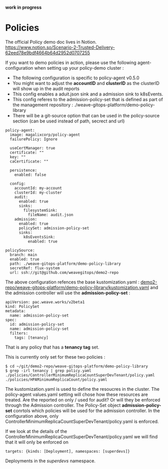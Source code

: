**work in progress**

# Policies
The official Policy demo doc lives in Notion. 
https://www.notion.so/Scenario-2-Trusted-Delivery-62eed78e9bdf4664b64d2952d0707255

If you want to demo policies in action, please use the following agent-configuration when setting up your policy-demo cluster :
- The following configuration is specific to policy-agent v0.5.0
- You might want to adjust the **accountID** and **clusterID** as the clusterID will show up in the audit reports
- This config enables a aduit.json sink and a admission sink to k8sEvents.
- This config referes to the admission-policy-set that is defined as part of the management repository : ./weave-gitops-platform/demo-policy-library
- There will be a git-source option that can be used in the policy-source section (can be used instead of path, secrect and url)
```
policy-agent:
  image: magalixcorp/policy-agent
  failurePolicy: Ignore

  useCertManager: true
  certificate: ""
  key: ""
  caCertificate: ""

  persistence:
    enabled: false

  config:
    accountId: my-account
    clusterId: my-cluster
    audit:
      enabled: true
      sinks:
        filesystemSink:
          fileName: audit.json
    admission:
      enabled: true
      policySet: admission-policy-set
      sinks:
        k8sEventsSink:
          enabled: true

policySource:
  branch: main
  enabled: true
  path: ./weave-gitops-platform/demo-policy-library
  secretRef: flux-system
  url: ssh://git@github.com/weavegitops/demo2-repo
```

The above configuration refences the base kustomization.yaml : 
[demo2-repo/weave-gitops-platform/demo-policy-library/kustomization.yaml](https://github.com/weavegitops/demo2-repo/blob/main/weave-gitops-platform/demo-policy-library/kustomization.yaml)
and the admission controller will use the **admission-policy-set** :
```
apiVersion: pac.weave.works/v2beta1
kind: PolicySet
metadata:
  name: admission-policy-set
spec:
  id: admission-policy-set
  name: admission-policy-set
  filters:
    tags: [tenancy]
```
That is any policy that has a **tenancy tag** set.

This is currently only set for these two policies : 
```
$ cd ~/git/demo2-repo/weave-gitops-platform/demo-policy-library
$ grep -irl tenancy | grep policy.yaml
./policies/ControllerMinimumReplicaCountSuperDevTenant/policy.yaml
./policies/HPAMinimumReplicaCount/policy.yaml
```

The kustomization.yaml is used to define the resoucres in the cluster. The policy-agent values.yaml setting will chose how these resources are treated. Are the reported on only / used for audit? Or will they be enforced through the Admission controller. The Policy-Set object **admission-policy-set** conrtols which policies will be used for the admission controller. In the configuration above, only ControllerMinimumReplicaCountSuperDevTenant/policy.yaml is enforced.

If we look at the details of the ControllerMinimumReplicaCountSuperDevTenant/policy.yaml we will find that it will only be enforced on 
```
targets: {kinds: [Deployment], namespaces: [superdevs]}
```
Deployments in the *superdevs* namespace.
